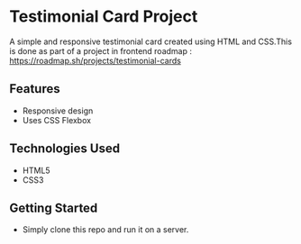 # Testimonial Card Project

A simple and responsive testimonial card created using HTML and CSS.This is done as part of a project in frontend roadmap : https://roadmap.sh/projects/testimonial-cards

## Features

- Responsive design
- Uses CSS Flexbox


## Technologies Used

- HTML5
- CSS3

## Getting Started
- Simply clone this repo and run it on a server.

## 
